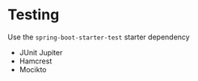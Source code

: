 # Testing

Use the `spring-boot-starter-test` starter dependency

- JUnit Jupiter
- Hamcrest
- Mocikto
